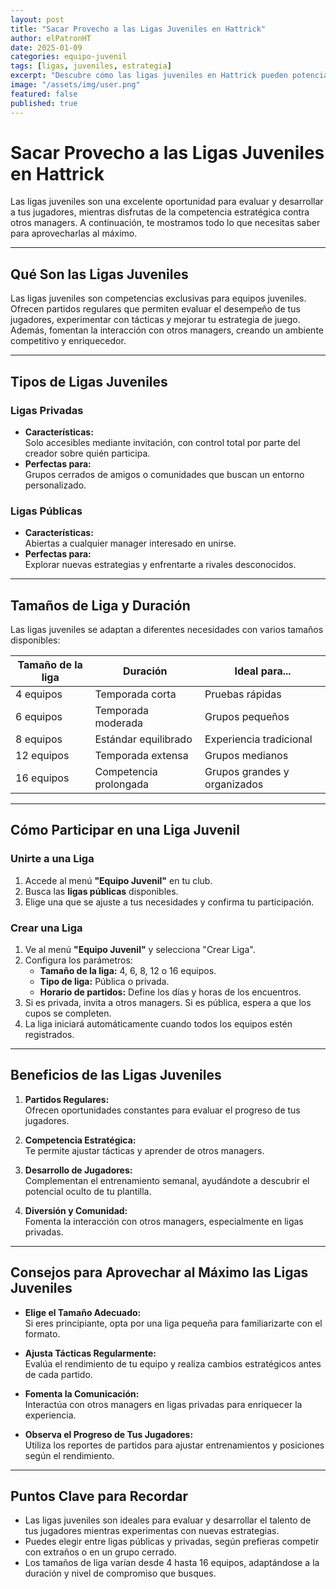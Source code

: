 ```yaml
---
layout: post
title: "Sacar Provecho a las Ligas Juveniles en Hattrick"
author: elPatronHT
date: 2025-01-09
categories: equipo-juvenil
tags: [ligas, juveniles, estrategia]
excerpt: "Descubre cómo las ligas juveniles en Hattrick pueden potenciar el desarrollo de tu equipo."
image: "/assets/img/user.png"
featured: false
published: true
---
```


# Sacar Provecho a las Ligas Juveniles en Hattrick

Las ligas juveniles son una excelente oportunidad para evaluar y desarrollar a tus jugadores, mientras disfrutas de la competencia estratégica contra otros managers. A continuación, te mostramos todo lo que necesitas saber para aprovecharlas al máximo.

---

## Qué Son las Ligas Juveniles

Las ligas juveniles son competencias exclusivas para equipos juveniles. Ofrecen partidos regulares que permiten evaluar el desempeño de tus jugadores, experimentar con tácticas y mejorar tu estrategia de juego. Además, fomentan la interacción con otros managers, creando un ambiente competitivo y enriquecedor.

---

## Tipos de Ligas Juveniles

### Ligas Privadas

- **Características:**  
  Solo accesibles mediante invitación, con control total por parte del creador sobre quién participa.
- **Perfectas para:**  
  Grupos cerrados de amigos o comunidades que buscan un entorno personalizado.

### Ligas Públicas

- **Características:**  
  Abiertas a cualquier manager interesado en unirse.
- **Perfectas para:**  
  Explorar nuevas estrategias y enfrentarte a rivales desconocidos.

---

## Tamaños de Liga y Duración

Las ligas juveniles se adaptan a diferentes necesidades con varios tamaños disponibles:

| **Tamaño de la liga** | **Duración**           | **Ideal para...**            |
| --------------------- | ---------------------- | ---------------------------- |
| 4 equipos             | Temporada corta        | Pruebas rápidas              |
| 6 equipos             | Temporada moderada     | Grupos pequeños              |
| 8 equipos             | Estándar equilibrado   | Experiencia tradicional      |
| 12 equipos            | Temporada extensa      | Grupos medianos              |
| 16 equipos            | Competencia prolongada | Grupos grandes y organizados |

---

## Cómo Participar en una Liga Juvenil

### Unirte a una Liga

1. Accede al menú **"Equipo Juvenil"** en tu club.
2. Busca las **ligas públicas** disponibles.
3. Elige una que se ajuste a tus necesidades y confirma tu participación.

### Crear una Liga

1. Ve al menú **"Equipo Juvenil"** y selecciona "Crear Liga".
2. Configura los parámetros:
   - **Tamaño de la liga:** 4, 6, 8, 12 o 16 equipos.
   - **Tipo de liga:** Pública o privada.
   - **Horario de partidos:** Define los días y horas de los encuentros.
3. Si es privada, invita a otros managers. Si es pública, espera a que los cupos se completen.
4. La liga iniciará automáticamente cuando todos los equipos estén registrados.

---

## Beneficios de las Ligas Juveniles

1. **Partidos Regulares:**  
   Ofrecen oportunidades constantes para evaluar el progreso de tus jugadores.

2. **Competencia Estratégica:**  
   Te permite ajustar tácticas y aprender de otros managers.

3. **Desarrollo de Jugadores:**  
   Complementan el entrenamiento semanal, ayudándote a descubrir el potencial oculto de tu plantilla.

4. **Diversión y Comunidad:**  
   Fomenta la interacción con otros managers, especialmente en ligas privadas.

---

## Consejos para Aprovechar al Máximo las Ligas Juveniles

- **Elige el Tamaño Adecuado:**  
  Si eres principiante, opta por una liga pequeña para familiarizarte con el formato.

- **Ajusta Tácticas Regularmente:**  
  Evalúa el rendimiento de tu equipo y realiza cambios estratégicos antes de cada partido.

- **Fomenta la Comunicación:**  
  Interactúa con otros managers en ligas privadas para enriquecer la experiencia.

- **Observa el Progreso de Tus Jugadores:**  
  Utiliza los reportes de partidos para ajustar entrenamientos y posiciones según el rendimiento.

---

## Puntos Clave para Recordar

- Las ligas juveniles son ideales para evaluar y desarrollar el talento de tus jugadores mientras experimentas con nuevas estrategias.
- Puedes elegir entre ligas públicas y privadas, según prefieras competir con extraños o en un grupo cerrado.
- Los tamaños de liga varían desde 4 hasta 16 equipos, adaptándose a la duración y nivel de compromiso que busques.
